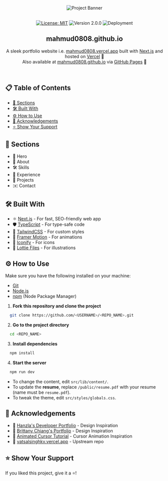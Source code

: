 <div align="center">
  <img src="https://i.postimg.cc/yVwLKQTP/Mahmudul-Hasan-Khan-Portfolio.png" alt="Project Banner">
  <br />
  <br />
</div>

<p align="center">
  <a href="https://choosealicense.com/licenses/mit/"><img src="https://img.shields.io/badge/License-MIT-brightgreen?style=for-the-badge&color=1FAD58" alt="License: MIT" /></a>
  <img src="https://img.shields.io/badge/Version-2.0.0-blue?style=for-the-badge&color=35AFF1" alt="Version 2.0.0" />
  <img src="https://img.shields.io/github/actions/workflow/status/Mahmud0808/Mahmud0808.github.io/deploy.yml?branch=main&label=Deployment&style=for-the-badge" alt="Deployment">
</p>

<h2 align="center">mahmud0808.github.io</h2>

<p align="center">
  A sleek portfolio website i.e. <a href="https://mahmud0808.vercel.app" target="_blank">mahmud0808.vercel.app</a> built with <a href="https://nextjs.org/" target="_blank">Next.js</a> and hosted on <a href="https://vercel.com/" target="_blank">Vercel</a> 🌟 <br>
  Also available at <a href="https://mahmud0808.github.io" target="_blank">mahmud0808.github.io</a> via <a href="https://pages.github.com/" target="_blank">GitHub Pages</a> 🚀
</p>

<br>

## 📋 Table of Contents

- [📂 Sections](#-sections)
- [🛠 Built With](#-built-with)
- [⚙️ How to Use](#%EF%B8%8F-how-to-use)
- [🙏 Acknowledgements](#-acknowledgements)
- [⭐️ Show Your Support](#%EF%B8%8F-show-your-support)

## 📂 Sections

- 🚀 Hero
- 👤 About
- 🛠 Skills
- 💼 Experience
- 📁 Projects
- ✉️ Contact

## 🛠 Built With

- ⚛️ [Next.js](https://nextjs.org/) - For fast, SEO-friendly web app
- 🛡 [TypeScript](https://www.typescriptlang.org/) - For type-safe code
- 🎨 [TailwindCSS](https://tailwindcss.com/) - For custom styles
- 🎥 [Framer Motion](https://www.framer.com/motion/) - For animations
- 🌟 [Iconify](https://icon-sets.iconify.design/) - For icons
- 🎨 [Lottie Files](https://lottiefiles.com/) - For illustrations

## ⚙️ How to Use

Make sure you have the following installed on your machine:

- [Git](https://git-scm.com/)
- [Node.js](https://nodejs.org/en)
- [npm](https://www.npmjs.com/) (Node Package Manager)

1. **Fork this repository and clone the project**

```bash
  git clone https://github.com/<USERNAME>/<REPO_NAME>.git
```

2. **Go to the project directory**

```bash
  cd <REPO_NAME>
```

3. **Install dependencies**

```bash
  npm install
```

4. **Start the server**

```bash
  npm run dev
```

- To change the content, edit `src/lib/content/`.
- To update the **resume**, replace `/public/resume.pdf` with your resume (name must be `resume.pdf`).
- To tweak the theme, edit `src/styles/globals.css`.

## 🙏 Acknowledgements

- 🌟 [Hanzla's Developer Portfolio](https://developer-portfolio-1hanzla100.vercel.app/) - Design Inspiration
- 🌟 [Brittany Chiang's Portfolio](https://brittanychiang.com/) - Design Inspiration
- 🌟 [Animated Cursor Tutorial](https://dev.to/andrewchmr/awesome-animated-cursor-with-react-hooks-5ec3) - Cursor Animation Inspiration
- 🌟 [vatsalsinghkv.vercel.app](https://vatsalsinghkv.vercel.app) - Upstream repo

## ⭐️ Show Your Support

If you liked this project, give it a ⭐️!
